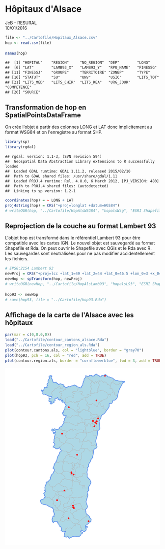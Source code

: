 # Hôpitaux d'Alsace
JcB - RESURAL  
10/01/2016  


```r
file <- "../Cartofile/Hopitaux_Alsace.csv"
hop <- read.csv(file)

names(hop)
```

```
##  [1] "HOPITAL"    "REGION"     "NO_REGION"  "DEP"        "LONG"      
##  [6] "LAT"        "LAMB93_X"   "LAMB93_Y"   "RPU_NAME"   "FINESSG"   
## [11] "FINESSJ"    "GROUPE"     "TERRITOIRE" "ZONEP"      "TYPE"      
## [16] "STATUT"     "SU"         "UNV"        "USIC"       "LITS_TOT"  
## [21] "LITS_MED"   "LITS_CHIR"  "LITS_REA"   "URG_JOUR"   "COMPETENCE"
## [26] "SOURCE"
```
Transformation de hop en SpatialPointsDataFrame
-----------------------------------------------
On crée l'objet à partir des colonnes LONG et LAT donc implicitement au format WSG84 et on l'enregistre au format SHP.

```r
library(sp)
library(rgdal)
```

```
## rgdal: version: 1.1-3, (SVN revision 594)
##  Geospatial Data Abstraction Library extensions to R successfully loaded
##  Loaded GDAL runtime: GDAL 1.11.2, released 2015/02/10
##  Path to GDAL shared files: /usr/share/gdal/1.11
##  Loaded PROJ.4 runtime: Rel. 4.8.0, 6 March 2012, [PJ_VERSION: 480]
##  Path to PROJ.4 shared files: (autodetected)
##  Linking to sp version: 1.2-1
```

```r
coordinates(hop) = ~ LONG + LAT
proj4string(hop) = CRS("+proj=longlat +datum=WGS84")
# writeOGR(hop, "../Cartofile/HopAlsWSG84", "hopalsWsg", "ESRI Shapefile")
```

Reprojection de la couche au format Lambert 93
----------------------------------------------

L'objet hop est transformé dans le référentiel Lambert 93 pour être compatible avec les cartes IGN. Le nouvel objet est sauvegardé au format Shapefile et Rda. On peut ouvrir le Shapefile avec QGis et le Rda avec R. Les sauvegardes sont neutralisées pour ne pas modifier accidentellement les fichiers.


```r
# EPSG:2154 Lambert 93
newProj = CRS("+proj=lcc +lat_1=49 +lat_2=44 +lat_0=46.5 +lon_0=3 +x_0=700000 +y_0=6600000 +ellps=GRS80 +towgs84=0,0,0,0,0,0,0 +units=m +no_defs")
newHop <- spTransform(hop, newProj)
# writeOGR(newHop, "../Cartofile/HopAlsLamb93", "hopalsL93", "ESRI Shapefile")

hop93 <- newHop
# save(hop93, file = "../Cartofile/hop93.Rda")
```

Affichage de la carte de l'Alsace avec les hôpitaux
---------------------------------------------------


```r
par(mar = c(0,0,0,0))
load("../Cartofile/contour_cantons_alsace.Rda")
load("../Cartofile/contour_region_als.Rda")
plot(contour.cantons.als, col = "lightblue", border = "gray70")
plot(hop93, pch = 16, col = "red", add = TRUE)
plot(contour.region.als, border = "cornflowerblue", lwd = 3, add = TRUE)
```

![](hop_alsace_files/figure-html/unnamed-chunk-4-1.png) 

